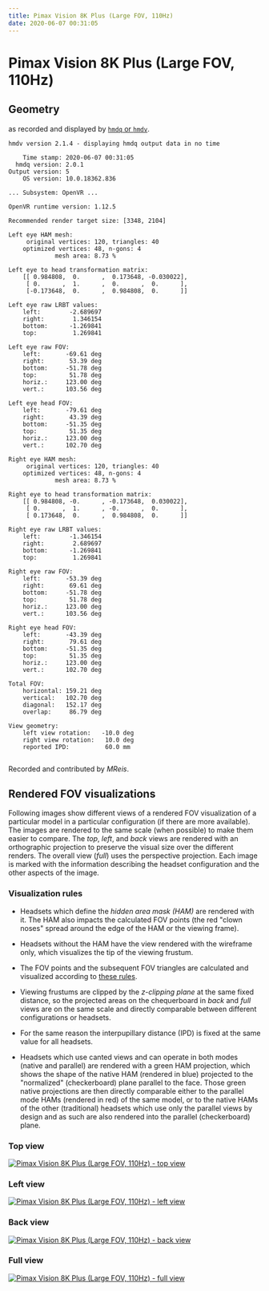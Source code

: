 ```yaml
---
title: Pimax Vision 8K Plus (Large FOV, 110Hz)
date: 2020-06-07 00:31:05
---
```

# Pimax Vision 8K Plus (Large FOV, 110Hz)

## Geometry

as recorded and displayed by [`hmdq` or `hmdv`](https://github.com/risa2000/hmdq).
```
hmdv version 2.1.4 - displaying hmdq output data in no time

    Time stamp: 2020-06-07 00:31:05
  hmdq version: 2.0.1
Output version: 5
    OS version: 10.0.18362.836

... Subsystem: OpenVR ...

OpenVR runtime version: 1.12.5

Recommended render target size: [3348, 2104]

Left eye HAM mesh:
     original vertices: 120, triangles: 40
    optimized vertices: 48, n-gons: 4
             mesh area: 8.73 %

Left eye to head transformation matrix:
    [[ 0.984808,  0.      ,  0.173648, -0.030022],
     [ 0.      ,  1.      ,  0.      ,  0.      ],
     [-0.173648,  0.      ,  0.984808,  0.      ]]

Left eye raw LRBT values:
    left:        -2.689697
    right:        1.346154
    bottom:      -1.269841
    top:          1.269841

Left eye raw FOV:
    left:       -69.61 deg
    right:       53.39 deg
    bottom:     -51.78 deg
    top:         51.78 deg
    horiz.:     123.00 deg
    vert.:      103.56 deg

Left eye head FOV:
    left:       -79.61 deg
    right:       43.39 deg
    bottom:     -51.35 deg
    top:         51.35 deg
    horiz.:     123.00 deg
    vert.:      102.70 deg

Right eye HAM mesh:
     original vertices: 120, triangles: 40
    optimized vertices: 48, n-gons: 4
             mesh area: 8.73 %

Right eye to head transformation matrix:
    [[ 0.984808, -0.      , -0.173648,  0.030022],
     [ 0.      ,  1.      , -0.      ,  0.      ],
     [ 0.173648,  0.      ,  0.984808,  0.      ]]

Right eye raw LRBT values:
    left:        -1.346154
    right:        2.689697
    bottom:      -1.269841
    top:          1.269841

Right eye raw FOV:
    left:       -53.39 deg
    right:       69.61 deg
    bottom:     -51.78 deg
    top:         51.78 deg
    horiz.:     123.00 deg
    vert.:      103.56 deg

Right eye head FOV:
    left:       -43.39 deg
    right:       79.61 deg
    bottom:     -51.35 deg
    top:         51.35 deg
    horiz.:     123.00 deg
    vert.:      102.70 deg

Total FOV:
    horizontal: 159.21 deg
    vertical:   102.70 deg
    diagonal:   152.17 deg
    overlap:     86.79 deg

View geometry:
    left view rotation:   -10.0 deg
    right view rotation:   10.0 deg
    reported IPD:          60.0 mm


```
Recorded and contributed by _MReis_.

## Rendered FOV visualizations

Following images show different views of a rendered FOV visualization of a
particular model in a particular configuration (if there are more available).
The images are rendered to the same scale (when possible) to make them easier
to compare. The _top_, _left_, and _back_ views are rendered with an
orthographic projection to preserve the visual size over the different renders.
The overall view (_full_) uses the perspective projection. Each image is marked
with the information describing the headset configuration and the other aspects
of the image.

### Visualization rules

* Headsets which define the _hidden area mask (HAM)_ are rendered with it. The
  HAM also impacts the calculated FOV points (the red "clown noses" spread
  around the edge of the HAM or the viewing frame).

* Headsets without the HAM have the view rendered with the wireframe only, which
  visualizes the tip of the viewing frustum.

* The FOV points and the subsequent FOV triangles are calculated and visualized
  according to [these
  rules](https://risa2000.github.io/vrdocs/docs/hmd_fov_calculation).

* Viewing frustums are clipped by the _z-clipping plane_ at the same fixed
  distance, so the projected areas on the chequerboard in _back_ and _full_
  views are on the same scale and directly comparable between different
  configurations or headsets.

* For the same reason the interpupillary distance (IPD) is fixed at the same
  value for all headsets.

* Headsets which use canted views and can operate in both modes (native and
  parallel) are rendered with a green HAM projection, which shows the shape of
  the native HAM (rendered in blue) projected to the "normalized"
  (checkerboard) plane parallel to the face. Those green native projections are
  then directly comparable either to the parallel mode HAMs (rendered in red)
  of the same model, or to the native HAMs of the other (traditional) headsets
  which use only the parallel views by design and as such are also rendered
  into the parallel (checkerboard) plane.

### Top view
[![Pimax Vision 8K Plus (Large FOV, 110Hz) - top view](../images/PimaxVision8KPlus_Large_Native_R110_top.dmx.png)](../images/PimaxVision8KPlus_Large_Native_R110_top.dmx.png)

### Left view
[![Pimax Vision 8K Plus (Large FOV, 110Hz) - left view](../images/PimaxVision8KPlus_Large_Native_R110_left.dmx.png)](../images/PimaxVision8KPlus_Large_Native_R110_left.dmx.png)

### Back view
[![Pimax Vision 8K Plus (Large FOV, 110Hz) - back view](../images/PimaxVision8KPlus_Large_Native_R110_back.dmx.png)](../images/PimaxVision8KPlus_Large_Native_R110_back.dmx.png)

### Full view
[![Pimax Vision 8K Plus (Large FOV, 110Hz) - full view](../images/PimaxVision8KPlus_Large_Native_R110_over.dmx.png)](../images/PimaxVision8KPlus_Large_Native_R110_over.dmx.png)

